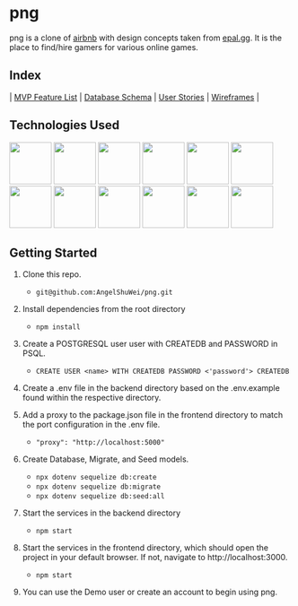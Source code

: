 # png
png is a clone of [airbnb](https://www.airbnb.com/) with design concepts taken from [epal.gg](https://www.epal.gg/). It is the place to find/hire gamers for various online games.

## Index
| [MVP Feature List](https://github.com/AngelShuWei/png/wiki/MVP-Feature-List) | [Database Schema](https://github.com/AngelShuWei/png/wiki/Database-Schema) | [User Stories](https://github.com/AngelShuWei/png/wiki/User-Stories) | [Wireframes](https://github.com/AngelShuWei/png/wiki/Wireframes) |

## Technologies Used
<div>
   <img src="https://cdn.jsdelivr.net/gh/devicons/devicon/icons/javascript/javascript-plain.svg" style="width:75px;" />
   <img src="https://cdn.jsdelivr.net/gh/devicons/devicon/icons/nodejs/nodejs-original-wordmark.svg" style="width:75px;" />
   <img src="https://cdn.jsdelivr.net/gh/devicons/devicon/icons/react/react-original-wordmark.svg" style="width:75px;" />
   <img src="https://cdn.jsdelivr.net/gh/devicons/devicon/icons/redux/redux-original.svg" style="width:75px;" />
   <img src="https://cdn.jsdelivr.net/gh/devicons/devicon/icons/express/express-original-wordmark.svg" style="width:75px;" />
   <img src="https://cdn.jsdelivr.net/gh/devicons/devicon/icons/postgresql/postgresql-original-wordmark.svg" style="width:75px;" />
   <img src="https://cdn.jsdelivr.net/gh/devicons/devicon/icons/sequelize/sequelize-plain-wordmark.svg" style="width:75px;" />
   <img src="https://cdn.jsdelivr.net/gh/devicons/devicon/icons/html5/html5-plain-wordmark.svg" style="width:75px;" />
   <img src="https://cdn.jsdelivr.net/gh/devicons/devicon/icons/css3/css3-plain-wordmark.svg" style="width:75px;" />
   <img src="https://cdn.jsdelivr.net/gh/devicons/devicon/icons/git/git-original.svg" style="width:75px;" />
   <img src="https://cdn.jsdelivr.net/gh/devicons/devicon/icons/vscode/vscode-original-wordmark.svg" style="width:75px;" />
   <img src="https://cdn.jsdelivr.net/gh/devicons/devicon/icons/heroku/heroku-plain-wordmark.svg" style="width:75px;" />
</div>

## Getting Started
1. Clone this repo.
   * `git@github.com:AngelShuWei/png.git`

2. Install dependencies from the root directory
   * `npm install`

3. Create a POSTGRESQL user user with CREATEDB and PASSWORD in PSQL.
   * `CREATE USER <name> WITH CREATEDB PASSWORD <'password'> CREATEDB`

4. Create a .env file in the backend directory based on the .env.example found within the respective directory.

5. Add a proxy to the package.json file in the frontend directory to match the port configuration in the .env file.
   * `"proxy": "http://localhost:5000"`

6. Create Database, Migrate, and Seed models.
   * `npx dotenv sequelize db:create`
   * `npx dotenv sequelize db:migrate`
   * `npx dotenv sequelize db:seed:all`

7. Start the services in the backend directory
   * `npm start`

8. Start the services in the frontend directory, which should open the project in your default browser. If not, navigate to http://localhost:3000.
   * `npm start`

9. You can use the Demo user or create an account to begin using png.
